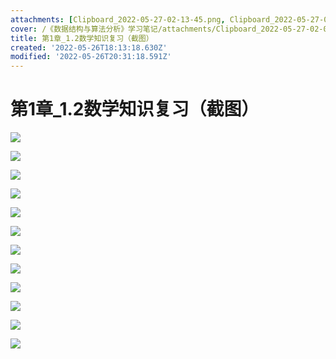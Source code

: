 ```yaml
---
attachments: [Clipboard_2022-05-27-02-13-45.png, Clipboard_2022-05-27-02-13-55.png, Clipboard_2022-05-27-02-14-09.png, Clipboard_2022-05-27-02-14-32.png, Clipboard_2022-05-27-02-14-39.png, Clipboard_2022-05-27-02-15-28.png, Clipboard_2022-05-27-02-16-20.png, Clipboard_2022-05-27-02-16-40.png, Clipboard_2022-05-27-02-24-31.png, Clipboard_2022-05-27-02-24-46.png, Clipboard_2022-05-27-02-25-26.png, Clipboard_2022-05-27-02-25-33.png]
cover: /《数据结构与算法分析》学习笔记/attachments/Clipboard_2022-05-27-02-08-50.png
title: 第1章_1.2数学知识复习（截图）
created: '2022-05-26T18:13:18.630Z'
modified: '2022-05-26T20:31:18.591Z'
---
```


# 第1章_1.2数学知识复习（截图）
![](/《数据结构与算法分析》学习笔记/attachments/Clipboard_2022-05-27-02-13-45.png)

![](/《数据结构与算法分析》学习笔记/attachments/Clipboard_2022-05-27-02-13-55.png)

![](/《数据结构与算法分析》学习笔记/attachments/Clipboard_2022-05-27-02-14-09.png)

![](/《数据结构与算法分析》学习笔记/attachments/Clipboard_2022-05-27-02-14-32.png)

![](/《数据结构与算法分析》学习笔记/attachments/Clipboard_2022-05-27-02-14-39.png)

![](/《数据结构与算法分析》学习笔记/attachments/Clipboard_2022-05-27-02-15-28.png)

![](/《数据结构与算法分析》学习笔记/attachments/Clipboard_2022-05-27-02-16-20.png)

![](/《数据结构与算法分析》学习笔记/attachments/Clipboard_2022-05-27-02-16-40.png)

![](/《数据结构与算法分析》学习笔记/attachments/Clipboard_2022-05-27-02-24-31.png)

![](/《数据结构与算法分析》学习笔记/attachments/Clipboard_2022-05-27-02-24-46.png)

![](/《数据结构与算法分析》学习笔记/attachments/Clipboard_2022-05-27-02-25-26.png)

![](/《数据结构与算法分析》学习笔记/attachments/Clipboard_2022-05-27-02-25-33.png)
